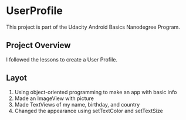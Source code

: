 <h1>UserProfile</h1>
This project is part of the Udacity Android Basics Nanodegree Program.

<h2>Project Overview</h2>
I followed the lessons to create a User Profile.

<h2>Layot</h2>
<ol><li>Using object-oriented programming to make an app with basic info</li>
<li>Made an ImageView with picture</li>
<li>Made TextViews of my name, birthday, and country</li>
<li>Changed the appearance using setTextColor and setTextSize</li></ol>
